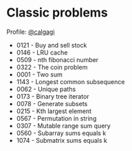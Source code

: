 # Classic problems

Profile: [@calgagi](https://leetcode.com/calgagi/)

* 0121 - Buy and sell stock
* 0146 - LRU cache
* 0509 - nth fibonacci number
* 0322 - The coin problem
* 0001 - Two sum
* 1143 - Longest common subsequence
* 0062 - Unique paths
* 0173 - Binary tree iterator
* 0078 - Generate subsets
* 0215 - Kth largest element
* 0567 - Permutation in string
* 0307 - Mutable range sum query
* 0560 - Subarray sums equals k
* 1074 - Submatrix sums equals k
